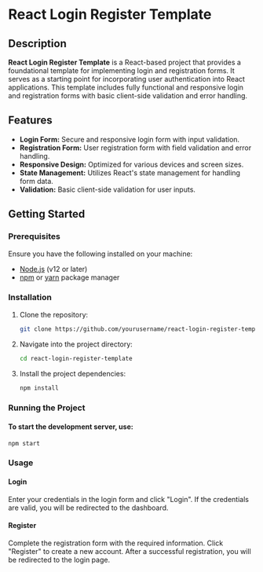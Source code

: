 # React Login Register Template

## Description

**React Login Register Template** is a React-based project that provides a foundational template for implementing login and registration forms. It serves as a starting point for incorporating user authentication into React applications. This template includes fully functional and responsive login and registration forms with basic client-side validation and error handling.

## Features

- **Login Form:** Secure and responsive login form with input validation.
- **Registration Form:** User registration form with field validation and error handling.
- **Responsive Design:** Optimized for various devices and screen sizes.
- **State Management:** Utilizes React's state management for handling form data.
- **Validation:** Basic client-side validation for user inputs.

## Getting Started

### Prerequisites

Ensure you have the following installed on your machine:

- [Node.js](https://nodejs.org/en/download/) (v12 or later)
- [npm](https://www.npmjs.com/get-npm) or [yarn](https://yarnpkg.com/getting-started/install) package manager

### Installation

1. Clone the repository:

   ```bash
   git clone https://github.com/yourusername/react-login-register-template.git
   ```

2. Navigate into the project directory:

	```bash
	cd react-login-register-template
	```

3. Install the project dependencies:

	```bash
	npm install
	```

### Running the Project
#### To start the development server, use:

	npm start

### Usage

#### Login

Enter your credentials in the login form and click "Login".
If the credentials are valid, you will be redirected to the dashboard.

#### Register

Complete the registration form with the required information.
Click "Register" to create a new account.
After a successful registration, you will be redirected to the login page.
